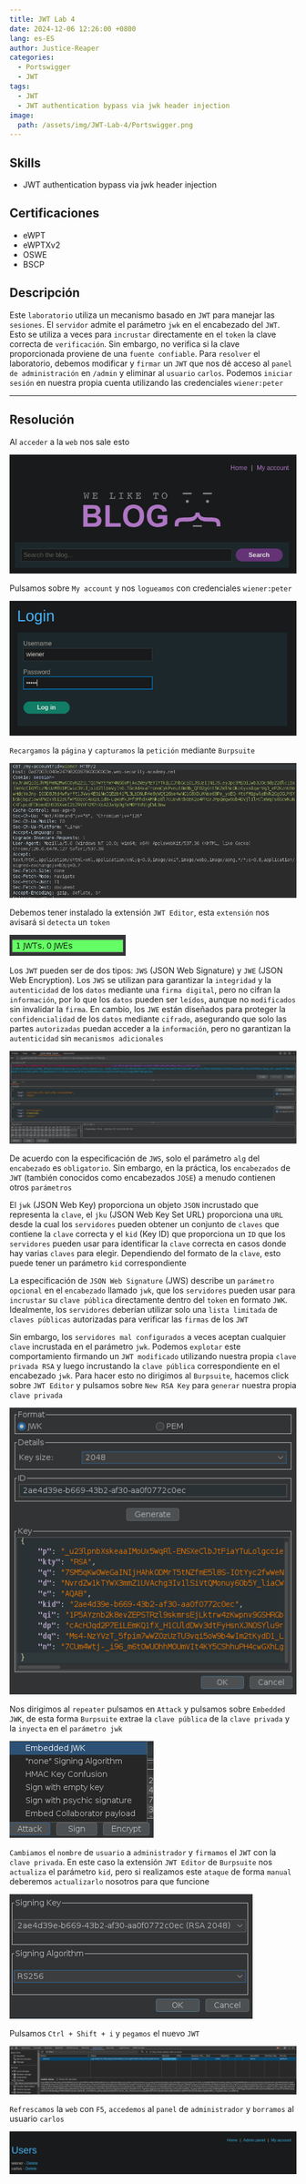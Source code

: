 ```yaml
---
title: JWT Lab 4
date: 2024-12-06 12:26:00 +0800
lang: es-ES
author: Justice-Reaper
categories:
  - Portswigger
  - JWT
tags:
  - JWT
  - JWT authentication bypass via jwk header injection
image:
  path: /assets/img/JWT-Lab-4/Portswigger.png
---
```


## Skills

- JWT authentication bypass via jwk header injection

## Certificaciones

- eWPT
- eWPTXv2
- OSWE
- BSCP
  
## Descripción

Este `laboratorio` utiliza un mecanismo basado en `JWT` para manejar las `sesiones`. El `servidor` admite el parámetro `jwk` en el encabezado del `JWT`. Esto se utiliza a veces para `incrustar` directamente en el `token` la clave correcta de `verificación`. Sin embargo, no verifica si la clave proporcionada proviene de una `fuente confiable`. Para `resolver` el laboratorio, debemos modificar y `firmar` un `JWT` que nos dé acceso al `panel de administración` en `/admin` y eliminar al `usuario` `carlos`. Podemos `iniciar sesión` en nuestra propia cuenta utilizando las credenciales `wiener:peter`

---
## Resolución

Al `acceder` a la `web` nos sale esto

![](/assets/img/JWT-Lab-4/image_1.png)

Pulsamos sobre `My account` y nos `logueamos` con credenciales `wiener:peter`

![](/assets/img/JWT-Lab-4/image_2.png)

`Recargamos` la `página` y `capturamos` la `petición` mediante `Burpsuite`

![](/assets/img/JWT-Lab-4/image_3.png)

Debemos tener instalado la extensión `JWT Editor`, esta `extensión` nos avisará si `detecta` un `token`

![](/assets/img/JWT-Lab-4/image_4.png)

Los `JWT` pueden ser de dos tipos: `JWS` (JSON Web Signature) y `JWE` (JSON Web Encryption). Los `JWS` se utilizan para garantizar la `integridad` y la `autenticidad` de los `datos` mediante una `firma digital`, pero no cifran la `información`, por lo que los `datos` pueden ser `leídos`, aunque no `modificados` sin invalidar la `firma`. En cambio, los `JWE` están diseñados para proteger la `confidencialidad` de los `datos` mediante `cifrado`, asegurando que solo las partes `autorizadas` puedan acceder a la `información`, pero no garantizan la `autenticidad` sin `mecanismos adicionales`

![](/assets/img/JWT-Lab-4/image_5.png)

De acuerdo con la especificación de `JWS`, solo el parámetro `alg` del `encabezado` es `obligatorio`. Sin embargo, en la práctica, los `encabezados` de `JWT` (también conocidos como encabezados `JOSE`) a menudo contienen otros `parámetros`

El `jwk` (JSON Web Key) proporciona un objeto `JSON` incrustado que representa la `clave`, el `jku` (JSON Web Key Set URL) proporciona una `URL` desde la cual los `servidores` pueden obtener un conjunto de `claves` que contiene la `clave` correcta y el `kid` (Key ID) que proporciona un `ID` que los `servidores` pueden usar para identificar la `clave` correcta en casos donde hay varias `claves` para elegir. Dependiendo del formato de la `clave`, esto puede tener un parámetro `kid` correspondiente

La especificación de `JSON Web Signature` (JWS) describe un `parámetro opcional` en el `encabezado` llamado `jwk`, que los `servidores` pueden usar para `incrustar` su `clave pública` directamente dentro del `token` en formato `JWK`. Idealmente, los `servidores` deberían utilizar solo una `lista limitada` de `claves públicas` autorizadas para verificar las `firmas` de los `JWT`

Sin embargo, los `servidores mal configurados` a veces aceptan cualquier `clave` incrustada en el parámetro `jwk`. Podemos `explotar` este comportamiento firmando un `JWT modificado` utilizando nuestra propia `clave privada RSA` y luego incrustando la `clave pública` correspondiente en el encabezado `jwk`. Para hacer esto no dirigimos al `Burpsuite`, hacemos click sobre `JWT Editor` y pulsamos sobre `New RSA Key` para `generar` nuestra propia `clave privada`

![](/assets/img/JWT-Lab-4/image_6.png)

Nos dirigimos al `repeater` pulsamos en `Attack` y pulsamos sobre `Embedded JWK`, de esta forma `Burpsuite` extrae la `clave pública` de la `clave privada` y la `inyecta` en el `parámetro jwk`

![](/assets/img/JWT-Lab-4/image_7.png)

`Cambiamos` el `nombre` de `usuario` a `administrador` y `firmamos` el `JWT` con la `clave privada`. En este caso la extensión `JWT Editor` de `Burpsuite` nos `actualiza` el parámetro `kid`, pero si realizamos este `ataque` de forma `manual` deberemos `actualizarlo` nosotros para que funcione

![](/assets/img/JWT-Lab-4/image_8.png)

Pulsamos `Ctrl + Shift + i` y `pegamos` el nuevo `JWT`

![](/assets/img/JWT-Lab-4/image_9.png)

`Refrescamos` la `web` con `F5`, `accedemos` al `panel` de `administrador` y `borramos` al usuario `carlos`

![](/assets/img/JWT-Lab-4/image_10.png)
